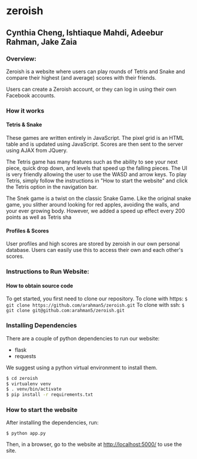 # zeroish
## Cynthia Cheng, Ishtiaque Mahdi, Adeebur Rahman, Jake Zaia

### Overview:
Zeroish is a website where users can play rounds of Tetris and Snake and compare their highest (and average) scores with their friends.

Users can create a Zeroish account, or they can log in using their own Facebook accounts.

### How it works



#### Tetris & Snake
These games are written entirely in JavaScript. The pixel grid is an HTML table and is updated using JavaScript. Scores are then sent to the server using AJAX from JQuery.

The Tetris game has many features such as the ability to see your next piece, quick drop down, and levels that speed up the falling pieces. The UI is very friendly allowing the user to use the WASD and arrow keys. To play Tetris, simply follow the instructions in "How to start the website" and click the Tetris option in the navigation bar.

The Snek game is a twist on the classic Snake Game. Like the original snake game, you slither around looking for red apples, avoiding the walls, and your ever growing body. However, we added a speed up effect every 200 points as well as Tetris sha 

#### Profiles & Scores
User profiles and high scores are stored by zeroish in our own personal database. Users can easily use this to access their own and each other's scores.

### Instructions to Run Website:

#### How to obtain source code
To get started, you first need to clone our repository.
To clone with https:
`$ git clone https://github.com/arahman5/zeroish.git`
To clone with ssh:
`$ git clone git@github.com:arahman5/zeroish.git`

### Installing Dependencies
There are a couple of python dependencies to run our website:

* flask
* requests

We suggest using a python virtual environment to install them.
```bash
$ cd zeroish
$ virtualenv venv
$ . venv/bin/activate
$ pip install -r requirements.txt
```

### How to start the website

After installing the dependencies, run:

`$ python app.py`

Then, in a browser, go to the website at [http://localhost:5000/](http://localhost:5000/) to use the site.
